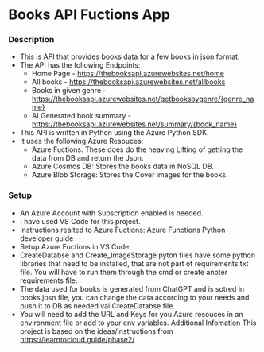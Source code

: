 # Books API Fuctions App
### Description
- This is API that provides books data for a few books in json format.
-	The API has the following Endpoints:
    - Home Page - https://thebooksapi.azurewebsites.net/home
    - All books - https://thebooksapi.azurewebsites.net/allbooks
    - Books in given genre - https://thebooksapi.azurewebsites.net/getbooksbygenre/{genre_name}
    - AI Generated book summary - https://thebooksapi.azurewebsites.net/summary/{book_name}
- This API is written in Python using the Azure Python SDK.
- It uses the following Azure Resouces:
    - Azure Fuctions: These does do the heaving Lifting of getting the data from DB and return the Json.
    - Azure Cosmos DB: Stores the books data in NoSQL DB.
    - Azure Blob Storage: Stores the Cover images for the books.
### Setup
- An Azure Account with Subscription enabled is needed.
- I have used VS Code for this project.
- Instructions realted to Azure Fuctions: Azure Functions Python developer guide
- Setup Azure Fuctions in VS Code
- CreateDatabse and Create_ImageStorage pyton files have some python libraries that need to be installed, that are not part of requirements.txt file. You will have to run them through the cmd or create anoter requirements file.
- The data used for books is generated from ChatGPT and is sotred in books.josn file, you can change the data according to your needs and push it to DB as needed vai CreateDatabse file.
- You will need to add the URL and Keys for you Azure resouces in an environment file or add to your env variables.
Additional Infomation
This project is based on the ideas/instructions from https://learntocloud.guide/phase2/
